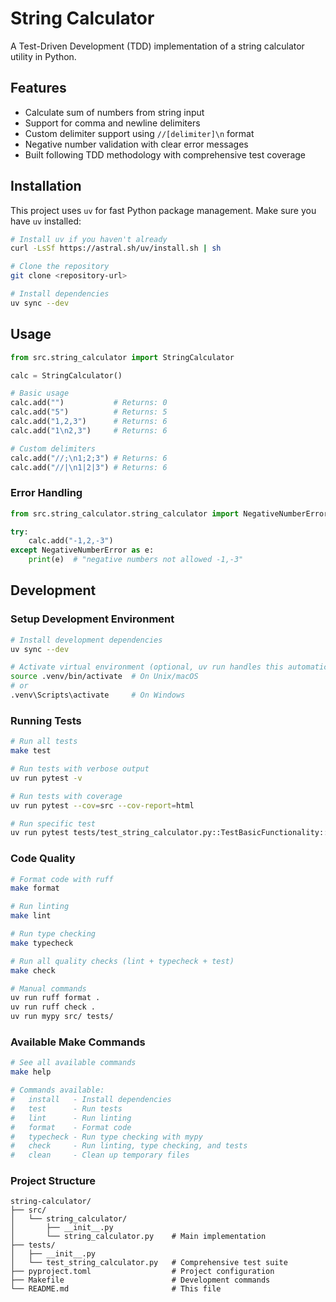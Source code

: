 # String Calculator

A Test-Driven Development (TDD) implementation of a string calculator utility in Python.

## Features

- Calculate sum of numbers from string input
- Support for comma and newline delimiters
- Custom delimiter support using `//[delimiter]\n` format
- Negative number validation with clear error messages
- Built following TDD methodology with comprehensive test coverage

## Installation

This project uses `uv` for fast Python package management. Make sure you have `uv` installed:

```bash
# Install uv if you haven't already
curl -LsSf https://astral.sh/uv/install.sh | sh

# Clone the repository
git clone <repository-url>

# Install dependencies
uv sync --dev
```

## Usage

```python
from src.string_calculator import StringCalculator

calc = StringCalculator()

# Basic usage
calc.add("")           # Returns: 0
calc.add("5")          # Returns: 5
calc.add("1,2,3")      # Returns: 6
calc.add("1\n2,3")     # Returns: 6

# Custom delimiters
calc.add("//;\n1;2;3") # Returns: 6
calc.add("//|\n1|2|3") # Returns: 6
```

### Error Handling

```python
from src.string_calculator.string_calculator import NegativeNumberError

try:
    calc.add("-1,2,-3")
except NegativeNumberError as e:
    print(e)  # "negative numbers not allowed -1,-3"
```

## Development

### Setup Development Environment

```bash
# Install development dependencies
uv sync --dev

# Activate virtual environment (optional, uv run handles this automatically)
source .venv/bin/activate  # On Unix/macOS
# or
.venv\Scripts\activate     # On Windows
```

### Running Tests

```bash
# Run all tests
make test

# Run tests with verbose output
uv run pytest -v

# Run tests with coverage
uv run pytest --cov=src --cov-report=html

# Run specific test
uv run pytest tests/test_string_calculator.py::TestBasicFunctionality::test_basic_inputs
```

### Code Quality

```bash
# Format code with ruff
make format

# Run linting
make lint

# Run type checking
make typecheck

# Run all quality checks (lint + typecheck + test)
make check

# Manual commands
uv run ruff format .
uv run ruff check .
uv run mypy src/ tests/
```

### Available Make Commands

```bash
# See all available commands
make help

# Commands available:
#   install   - Install dependencies
#   test      - Run tests
#   lint      - Run linting
#   format    - Format code
#   typecheck - Run type checking with mypy
#   check     - Run linting, type checking, and tests
#   clean     - Clean up temporary files
```

### Project Structure

```
string-calculator/
├── src/
│   └── string_calculator/
│       ├── __init__.py
│       └── string_calculator.py    # Main implementation
├── tests/
│   ├── __init__.py
│   └── test_string_calculator.py   # Comprehensive test suite
├── pyproject.toml                  # Project configuration
├── Makefile                        # Development commands
└── README.md                       # This file
```
